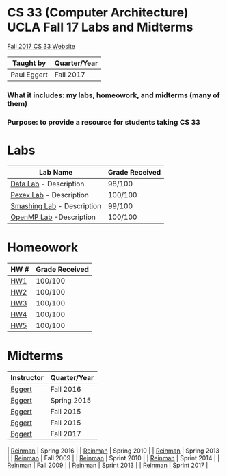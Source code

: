 # CS 33 (Computer Architecture) UCLA Fall 17 Labs and Midterms

[Fall 2017 CS 33 Website](http://web.cs.ucla.edu/classes/fall17/cs33/)

| Taught by  | Quarter/Year |
| -----------| -------------|
| Paul Eggert| Fall 2017    |

### What it includes: my labs, homeowork, and midterms (many of them)
### Purpose: to provide a resource for students taking CS 33

# Labs
| Lab Name  |  Grade Received       |
| ----------- |  ---------------|
| [Data Lab](https://github.com/MikeNourian/CS-33-UCLA-Fall-17-Labs-and-Midterms/tree/master/Labs/Data%20Lab) - Description    |  98/100           |
| [Pexex Lab](https://github.com/MikeNourian/CS-33-UCLA-Fall-17-Labs-and-Midterms/tree/master/Labs/Pexex%20Lab) - Description | 100/100        |
| [Smashing Lab](https://github.com/MikeNourian/CS-33-UCLA-Fall-17-Labs-and-Midterms/tree/master/Labs/Smashing%20Lab) - Description|   99/100          |
| [OpenMP Lab](https://github.com/MikeNourian/CS-33-UCLA-Fall-17-Labs-and-Midterms/tree/master/Labs/OpenMP%20Lab) -Description | 100/100         |


# Homeowork
| HW #  |  Grade Received       |
| ----------- |  ---------------|
| [HW1](https://github.com/MikeNourian/CS-33-UCLA-Fall-17-Labs-and-Midterms/tree/master/Homework/HW1)  | 100/100           |
| [HW2](https://github.com/MikeNourian/CS-33-UCLA-Fall-17-Labs-and-Midterms/tree/master/Homework/HW2)  | 100/100        |
| [HW3](https://github.com/MikeNourian/CS-33-UCLA-Fall-17-Labs-and-Midterms/tree/master/Homework/HW3)  | 100/100          |
| [HW4](https://github.com/MikeNourian/CS-33-UCLA-Fall-17-Labs-and-Midterms/tree/master/Homework/HW4)  | 100/100         |
| [HW5](https://github.com/MikeNourian/CS-33-UCLA-Fall-17-Labs-and-Midterms/tree/master/Homework/HW5)  | 100/100         |



# Midterms
| Instructor  |  Quarter/Year       |
| ----------- |  ---------------|
| [Eggert](https://github.com/MikeNourian/CS-33-UCLA-Fall-17-Labs-and-Midterms/blob/master/Midterms/CS33_Eggert_MT_Midterm1_1%20(1).pdf)  | Fall 2016           |
| [Eggert](https://github.com/MikeNourian/CS-33-UCLA-Fall-17-Labs-and-Midterms/blob/master/Midterms/CS33_Eggert_Midterm1.pdf)  | Spring 2015        |
| [Eggert](https://github.com/MikeNourian/CS-33-UCLA-Fall-17-Labs-and-Midterms/blob/master/Midterms/CS_33_Eggert_MT1_.pdf)  | Fall 2015          |
| [Eggert](https://github.com/MikeNourian/CS-33-UCLA-Fall-17-Labs-and-Midterms/blob/master/Midterms/CS_33_Eggert_MT1_.pdf)  | Fall 2015          |
| [Eggert](https://github.com/MikeNourian/CS-33-UCLA-Fall-17-Labs-and-Midterms/blob/master/Midterms/CS_33_Eggert_MT1_Fall17_o_id908.pdf)  | Fall 2017          |

| [Reinman](https://github.com/MikeNourian/CS-33-UCLA-Fall-17-Labs-and-Midterms/blob/master/Midterms/CS33_Reinman_MT1_Spring2016_.pdf)  | Spring 2016         |
| [Reinman](https://github.com/MikeNourian/CS-33-UCLA-Fall-17-Labs-and-Midterms/blob/master/Midterms/CS_33_Reinman_MT1_Spring10_o_id58.pdf)  | Spring 2010         |
| [Reinman](https://github.com/MikeNourian/CS-33-UCLA-Fall-17-Labs-and-Midterms/blob/master/Midterms/CS_33_Reinman_MT1_Spring13_s_id353.pdf)  | Spring 2013         |
| [Reinman](https://github.com/MikeNourian/CS-33-UCLA-Fall-17-Labs-and-Midterms/blob/master/Midterms/CS_33_Reinman_MT2_Fall09_o_id432.pdf)  | Fall 2009         |
| [Reinman](https://github.com/MikeNourian/CS-33-UCLA-Fall-17-Labs-and-Midterms/blob/master/Midterms/CS_33_Reinman_MT2_Spring10_o_id57.pdf)  | Sprint 2010         |
| [Reinman](https://github.com/MikeNourian/CS-33-UCLA-Fall-17-Labs-and-Midterms/blob/master/Midterms/CS_33_Reinman_MT2_Spring14_o_id427.pdf)  | Sprint 2014         |
| [Reinman](https://github.com/MikeNourian/CS-33-UCLA-Fall-17-Labs-and-Midterms/blob/master/Midterms/CS_33_Reinman_MT_Fall09_o_id33.pdf)  | Fall 2009         |
| [Reinman](https://github.com/MikeNourian/CS-33-UCLA-Fall-17-Labs-and-Midterms/blob/master/Midterms/CS_33_Riemann_MT2_Spring13_o_id359.pdf)  | Sprint 2013         |
| [Reinman](https://github.com/MikeNourian/CS-33-UCLA-Fall-17-Labs-and-Midterms/blob/master/Midterms/CS_33_Spring_2017_MT1.pdf)  | Sprint 2017         |



